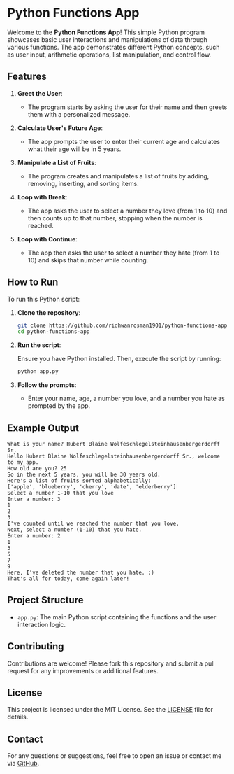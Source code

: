 # Python Functions App

Welcome to the **Python Functions App**! This simple Python program showcases basic user interactions and manipulations of data through various functions. The app demonstrates different Python concepts, such as user input, arithmetic operations, list manipulation, and control flow.

## Features

1. **Greet the User**:
   - The program starts by asking the user for their name and then greets them with a personalized message.
   
2. **Calculate User's Future Age**:
   - The app prompts the user to enter their current age and calculates what their age will be in 5 years.
   
3. **Manipulate a List of Fruits**:
   - The program creates and manipulates a list of fruits by adding, removing, inserting, and sorting items.
   
4. **Loop with Break**:
   - The app asks the user to select a number they love (from 1 to 10) and then counts up to that number, stopping when the number is reached.
   
5. **Loop with Continue**:
   - The app then asks the user to select a number they hate (from 1 to 10) and skips that number while counting.

## How to Run

To run this Python script:

1. **Clone the repository**:

   ```bash
   git clone https://github.com/ridhwanrosman1901/python-functions-app.git
   cd python-functions-app
   ```

2. **Run the script**:

   Ensure you have Python installed. Then, execute the script by running:

   ```bash
   python app.py
   ```

3. **Follow the prompts**:

   - Enter your name, age, a number you love, and a number you hate as prompted by the app.

## Example Output

```
What is your name? Hubert Blaine Wolfeschlegelsteinhausenbergerdorff Sr.
Hello Hubert Blaine Wolfeschlegelsteinhausenbergerdorff Sr., welcome to my app.
How old are you? 25
So in the next 5 years, you will be 30 years old.
Here's a list of fruits sorted alphabetically:
['apple', 'blueberry', 'cherry', 'date', 'elderberry']
Select a number 1-10 that you love
Enter a number: 3
1
2
3
I've counted until we reached the number that you love.
Next, select a number (1-10) that you hate.
Enter a number: 2
1
3
5
7
9
Here, I've deleted the number that you hate. :)
That's all for today, come again later!
```

## Project Structure

- `app.py`: The main Python script containing the functions and the user interaction logic.

## Contributing

Contributions are welcome! Please fork this repository and submit a pull request for any improvements or additional features.

## License

This project is licensed under the MIT License. See the [LICENSE](LICENSE) file for details.

## Contact

For any questions or suggestions, feel free to open an issue or contact me via [GitHub](https://github.com/ridhwanrosman1901).
